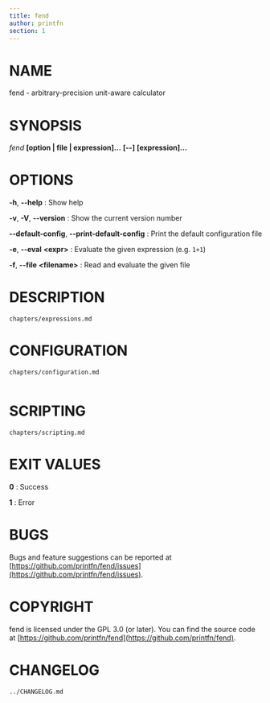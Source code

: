 ```yaml
---
title: fend
author: printfn
section: 1
---
```


# NAME

fend - arbitrary-precision unit-aware calculator

# SYNOPSIS

_fend_ **[option | file | expression]...** **[\--]** **[expression]...**

# OPTIONS

**-h**, **\--help**
: Show help

**-v**, **-V**, **\--version**
: Show the current version number

**\--default-config**, **\--print-default-config**
: Print the default configuration file

**-e**, **\--eval** **\<expr>**
: Evaluate the given expression (e.g. `1+1`)

**-f**, **\--file** **\<filename>**
: Read and evaluate the given file

# DESCRIPTION

```{.include}
chapters/expressions.md
```

# CONFIGURATION

```{.include}
chapters/configuration.md
```

```{.toml include="../cli/src/default_config.toml"}
```

# SCRIPTING

```{.include}
chapters/scripting.md
```

# EXIT VALUES

**0**
: Success

**1**
: Error

# BUGS

Bugs and feature suggestions can be reported at
[https://github.com/printfn/fend/issues](https://github.com/printfn/fend/issues).

# COPYRIGHT

fend is licensed under the GPL 3.0 (or later). You can find the source code at
[https://github.com/printfn/fend](https://github.com/printfn/fend).

# CHANGELOG

```{.include}
../CHANGELOG.md
```
